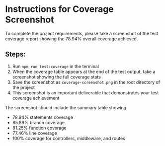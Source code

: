 # Instructions for Coverage Screenshot

To complete the project requirements, please take a screenshot of the test coverage report showing the 78.94% overall coverage achieved.

## Steps:

1. Run `npm run test:coverage` in the terminal
2. When the coverage table appears at the end of the test output, take a screenshot showing the full coverage stats
3. Save the screenshot as `coverage-screenshot.png` in the root directory of the project
4. This screenshot is an important deliverable that demonstrates your test coverage achievement

The screenshot should include the summary table showing:

- 78.94% statements coverage
- 85.89% branch coverage
- 81.25% function coverage
- 77.46% line coverage
- 100% coverage for controllers, middleware, and routes
